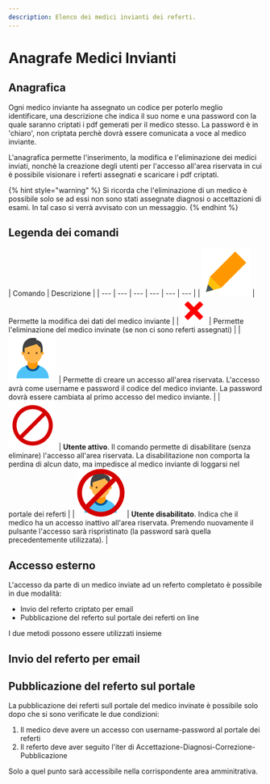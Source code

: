 ```yaml
---
description: Elenco dei medici invianti dei referti.
---
```


# Anagrafe Medici Invianti

## Anagrafica

Ogni medico inviante ha assegnato un codice per poterlo meglio identificare, una descrizione che indica il suo nome e una password con la quale saranno criptati i pdf gemerati per il medico stesso. La password è in 'chiaro', non criptata perchè dovrà essere comunicata a voce al medico inviante.

L'anagrafica permette l'inserimento, la modifica e l'eliminazione dei medici inviati, nonchè la creazione degli utenti per l'accesso all'area riservata in cui è possibile visionare i referti assegnati e scaricare i pdf criptati.

{% hint style="warning" %}
Si ricorda che l'eliminazione di un medico è possibile solo se ad essi non sono stati assegnate diagnosi o accettazioni di esami. In tal caso si verrà avvisato con un messaggio.
{% endhint %}

## Legenda dei comandi

| Comando | Descrizione |
| --- | --- | --- | --- | --- | --- |
| ![](../.gitbook/assets/pencil%20%281%29.svg) | Permette la modifica dei dati del medico inviante |
| ![](../.gitbook/assets/cross.svg) | Permette l'eliminazione del medico invinate \(se non ci sono referti assegnati\) |
| ![](../.gitbook/assets/man.svg) | Permette di creare un accesso all'area riservata. L'accesso avrà come username e password il codice del medico inviante. La password dovrà essere cambiata al primo accesso del medico inviante. |
| ![](../.gitbook/assets/stop.svg) | **Utente attivo**. Il comando permette di disabilitare \(senza eliminare\) l'accesso all'area riservata. La disabilitazione non comporta la perdina di alcun dato, ma impedisce al medico inviante di loggarsi nel portale dei referti |
| ![](../.gitbook/assets/man-disabled.svg) | **Utente disabilitato**. Indica che il medico ha un accesso inattivo all'area riservata. Premendo nuovamente il pulsante l'accesso sarà rispristinato \(la password sarà quella precedentemente utilizzata\). |

## Accesso esterno

L'accesso da parte di un medico inviate ad un referto completato è possibile in due modalità:

* Invio del referto criptato per email
* Pubblicazione del referto sul portale dei referti on line

I due metodi possono essere utilizzati insieme

## Invio del referto per email

## Pubblicazione del referto sul portale

La pubblicazione dei referti sull portale del medico invinate è possibile solo dopo che si sono verificate le due condizioni:

1. Il medico deve avere un accesso con username-password al portale dei referti
2. Il referto deve aver seguito l'iter di Accettazione-Diagnosi-Correzione-Pubblicazione

Solo a quel punto sarà accessibile nella corrispondente area amminitrativa.

